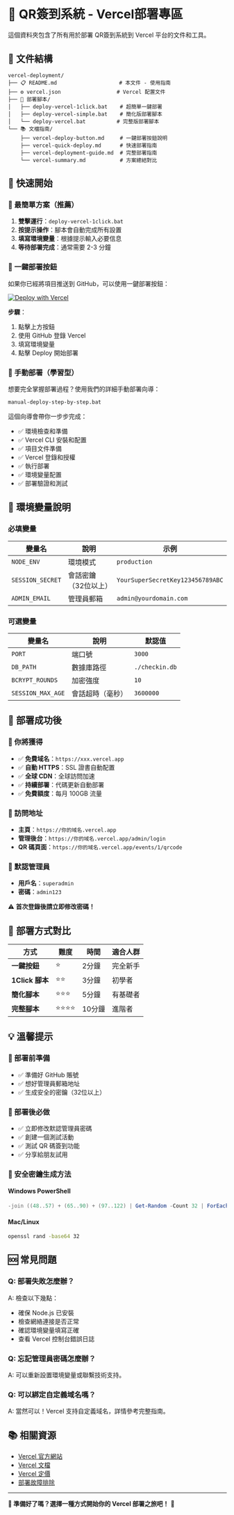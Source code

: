 # 🚀 QR簽到系統 - Vercel部署專區

這個資料夾包含了所有用於部署 QR簽到系統到 Vercel 平台的文件和工具。

## 📁 文件結構

```
vercel-deployment/
├── 📋 README.md                    # 本文件 - 使用指南
├── ⚙️ vercel.json                  # Vercel 配置文件
├── 🎯 部署腳本/
│   ├── deploy-vercel-1click.bat    # 超簡單一鍵部署
│   ├── deploy-vercel-simple.bat    # 簡化版部署腳本
│   └── deploy-vercel.bat          # 完整版部署腳本
└── 📚 文檔指南/
    ├── vercel-deploy-button.md     # 一鍵部署按鈕說明
    ├── vercel-quick-deploy.md      # 快速部署指南
    ├── vercel-deployment-guide.md  # 完整部署指南
    └── vercel-summary.md           # 方案總結對比
```

## 🎯 快速開始

### 🥇 最簡單方案（推薦）

1. **雙擊運行**：`deploy-vercel-1click.bat`
2. **按提示操作**：腳本會自動完成所有設置
3. **填寫環境變量**：根據提示輸入必要信息
4. **等待部署完成**：通常需要 2-3 分鐘

### 🥈 一鍵部署按鈕

如果你已經將項目推送到 GitHub，可以使用一鍵部署按鈕：

[![Deploy with Vercel](https://vercel.com/button)](https://vercel.com/new/clone?repository-url=https://github.com/你的用戶名/qr-checkin-system&env=NODE_ENV,SESSION_SECRET,ADMIN_EMAIL)

**步驟**：
1. 點擊上方按鈕
2. 使用 GitHub 登錄 Vercel
3. 填寫環境變量
4. 點擊 Deploy 開始部署

### 🥉 手動部署（學習型）

想要完全掌握部署過程？使用我們的詳細手動部署向導：

```bash
manual-deploy-step-by-step.bat
```

這個向導會帶你一步步完成：
- ✅ 環境檢查和準備
- ✅ Vercel CLI 安裝和配置
- ✅ 項目文件準備
- ✅ Vercel 登錄和授權
- ✅ 執行部署
- ✅ 環境變量配置
- ✅ 部署驗證和測試

## 🔧 環境變量說明

### 必填變量
| 變量名 | 說明 | 示例 |
|--------|------|------|
| `NODE_ENV` | 環境模式 | `production` |
| `SESSION_SECRET` | 會話密鑰（32位以上） | `YourSuperSecretKey123456789ABC` |
| `ADMIN_EMAIL` | 管理員郵箱 | `admin@yourdomain.com` |

### 可選變量
| 變量名 | 說明 | 默認值 |
|--------|------|--------|
| `PORT` | 端口號 | `3000` |
| `DB_PATH` | 數據庫路徑 | `./checkin.db` |
| `BCRYPT_ROUNDS` | 加密強度 | `10` |
| `SESSION_MAX_AGE` | 會話超時（毫秒） | `3600000` |

## 🎉 部署成功後

### 🌟 你將獲得
- ✅ **免費域名**：`https://xxx.vercel.app`
- ✅ **自動 HTTPS**：SSL 證書自動配置
- ✅ **全球 CDN**：全球訪問加速
- ✅ **持續部署**：代碼更新自動部署
- ✅ **免費額度**：每月 100GB 流量

### 📱 訪問地址
- **主頁**：`https://你的域名.vercel.app`
- **管理後台**：`https://你的域名.vercel.app/admin/login`
- **QR 碼頁面**：`https://你的域名.vercel.app/events/1/qrcode`

### 👤 默認管理員
- **用戶名**：`superadmin`
- **密碼**：`admin123`

⚠️ **首次登錄後請立即修改密碼！**

## 🚀 部署方式對比

| 方式 | 難度 | 時間 | 適合人群 |
|------|------|------|----------|
| **一鍵按鈕** | ⭐ | 2分鐘 | 完全新手 |
| **1Click 腳本** | ⭐⭐ | 3分鐘 | 初學者 |
| **簡化腳本** | ⭐⭐⭐ | 5分鐘 | 有基礎者 |
| **完整腳本** | ⭐⭐⭐⭐ | 10分鐘 | 進階者 |

## 💡 溫馨提示

### 🎯 部署前準備
- ✅ 準備好 GitHub 賬號
- ✅ 想好管理員郵箱地址
- ✅ 生成安全的密鑰（32位以上）

### 🎯 部署後必做
- ✅ 立即修改默認管理員密碼
- ✅ 創建一個測試活動
- ✅ 測試 QR 碼簽到功能
- ✅ 分享給朋友試用

### 🔐 安全密鑰生成方法

#### Windows PowerShell
```powershell
-join ((48..57) + (65..90) + (97..122) | Get-Random -Count 32 | ForEach-Object {[char]$_})
```

#### Mac/Linux
```bash
openssl rand -base64 32
```

## 🆘 常見問題

### Q: 部署失敗怎麼辦？
A: 檢查以下幾點：
- 確保 Node.js 已安裝
- 檢查網絡連接是否正常
- 確認環境變量填寫正確
- 查看 Vercel 控制台錯誤日誌

### Q: 忘記管理員密碼怎麼辦？
A: 可以重新設置環境變量或聯繫技術支持。

### Q: 可以綁定自定義域名嗎？
A: 當然可以！Vercel 支持自定義域名，詳情參考完整指南。

## 📚 相關資源

- [Vercel 官方網站](https://vercel.com)
- [Vercel 文檔](https://vercel.com/docs)
- [Vercel 定價](https://vercel.com/pricing)
- [部署故障排除](vercel-deployment-guide.md#常見問題)

---

**🎉 準備好了嗎？選擇一種方式開始你的 Vercel 部署之旅吧！** 🚀